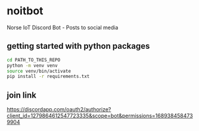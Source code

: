 # noitbot
Norse IoT Discord Bot - Posts to social media

## getting started with python packages

```bash
cd PATH_TO_THIS_REPO
python -m venv venv
source venv/bin/activate
pip install -r requirements.txt
```

## join link

<https://discordapp.com/oauth2/authorize?client_id=1279864612547723335&scope=bot&permissions=1689384584739904>
